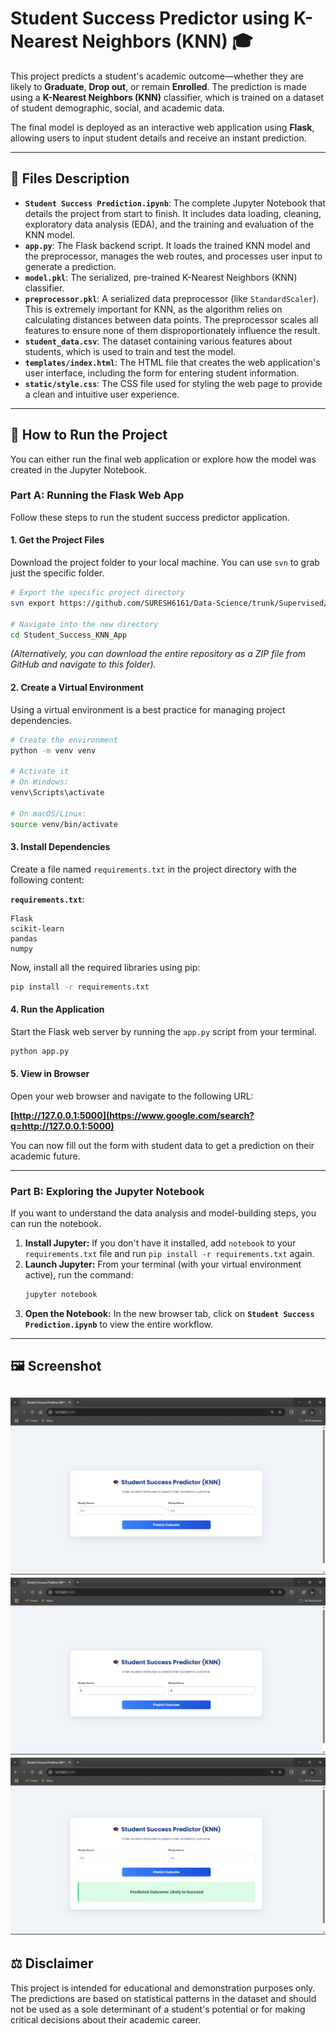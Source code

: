 
# Student Success Predictor using K-Nearest Neighbors (KNN) 🎓

This project predicts a student's academic outcome—whether they are likely to **Graduate**, **Drop out**, or remain **Enrolled**. The prediction is made using a **K-Nearest Neighbors (KNN)** classifier, which is trained on a dataset of student demographic, social, and academic data.

The final model is deployed as an interactive web application using **Flask**, allowing users to input student details and receive an instant prediction.

-----

## 📄 Files Description

  * **`Student Success Prediction.ipynb`**: The complete Jupyter Notebook that details the project from start to finish. It includes data loading, cleaning, exploratory data analysis (EDA), and the training and evaluation of the KNN model.
  * **`app.py`**: The Flask backend script. It loads the trained KNN model and the preprocessor, manages the web routes, and processes user input to generate a prediction.
  * **`model.pkl`**: The serialized, pre-trained K-Nearest Neighbors (KNN) classifier.
  * **`preprocessor.pkl`**: A serialized data preprocessor (like `StandardScaler`). This is extremely important for KNN, as the algorithm relies on calculating distances between data points. The preprocessor scales all features to ensure none of them disproportionately influence the result.
  * **`student_data.csv`**: The dataset containing various features about students, which is used to train and test the model.
  * **`templates/index.html`**: The HTML file that creates the web application's user interface, including the form for entering student information.
  * **`static/style.css`**: The CSS file used for styling the web page to provide a clean and intuitive user experience.

-----

## 🚀 How to Run the Project

You can either run the final web application or explore how the model was created in the Jupyter Notebook.

### Part A: Running the Flask Web App

Follow these steps to run the student success predictor application.

#### 1\. Get the Project Files

Download the project folder to your local machine. You can use `svn` to grab just the specific folder.

```bash
# Export the specific project directory
svn export https://github.com/SURESH6161/Data-Science/trunk/Supervised/Student_Success_KNN_App

# Navigate into the new directory
cd Student_Success_KNN_App
```

*(Alternatively, you can download the entire repository as a ZIP file from GitHub and navigate to this folder).*

#### 2\. Create a Virtual Environment

Using a virtual environment is a best practice for managing project dependencies.

```bash
# Create the environment
python -m venv venv

# Activate it
# On Windows:
venv\Scripts\activate

# On macOS/Linux:
source venv/bin/activate
```

#### 3\. Install Dependencies

Create a file named `requirements.txt` in the project directory with the following content:

**`requirements.txt`**:

```
Flask
scikit-learn
pandas
numpy
```

Now, install all the required libraries using pip:

```bash
pip install -r requirements.txt
```

#### 4\. Run the Application

Start the Flask web server by running the `app.py` script from your terminal.

```bash
python app.py
```

#### 5\. View in Browser

Open your web browser and navigate to the following URL:

**[http://127.0.0.1:5000](https://www.google.com/search?q=http://127.0.0.1:5000)**

You can now fill out the form with student data to get a prediction on their academic future.

-----

### Part B: Exploring the Jupyter Notebook

If you want to understand the data analysis and model-building steps, you can run the notebook.

1.  **Install Jupyter:** If you don't have it installed, add `notebook` to your `requirements.txt` file and run `pip install -r requirements.txt` again.
2.  **Launch Jupyter:** From your terminal (with your virtual environment active), run the command:
    ```bash
    jupyter notebook
    ```
3.  **Open the Notebook:** In the new browser tab, click on **`Student Success Prediction.ipynb`** to view the entire workflow.

-----

## 🖼️ Screenshot

![General interface](img1.png)
![Filling in the details](img2.png)
![Final predicted result](img3.png)
-----

## ⚖️ Disclaimer

This project is intended for educational and demonstration purposes only. The predictions are based on statistical patterns in the dataset and should not be used as a sole determinant of a student's potential or for making critical decisions about their academic career.